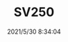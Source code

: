 ﻿---
layout: post 
title: SV250
tags: SV
categories: housing-terminal
overview: 
series: 
part_number: 0508-1
thumb_img: 
image: static/202105/508-20210530.jpg
date: 2021/5/30 8:34:04
---



